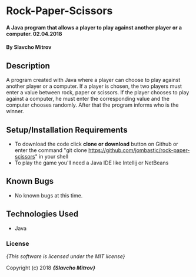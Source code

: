 # Rock-Paper-Scissors

#### A Java program that allows a player to play against another player or a computer. 02.04.2018

#### By **Slavcho Mitrov**

## Description

A program created with Java where a player can choose to play against another player or a computer. If a player is chosen, the two players must enter a value between rock, paper or scissors. If the player chooses to play against a computer, he must enter the corresponding value and the computer chooses randomly. After that the program informs who is the winner.

## Setup/Installation Requirements

* To download the code click **clone or download** button on Github or enter the command "git clone https://github.com/jombastic/rock-paper-scissors" in your shell
* To play the game you'll need a Java IDE like Intellij or NetBeans

## Known Bugs
* No known bugs at this time.

## Technologies Used

* Java

### License

*{This software is licensed under the MIT license}*

Copyright (c) 2018 **_{Slavcho Mitrov}_**
